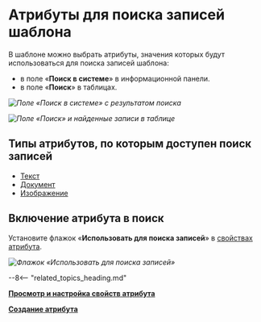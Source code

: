 # Атрибуты для поиска записей шаблона

В шаблоне можно выбрать атрибуты, значения которых будут использоваться для поиска записей шаблона:

* в поле «**Поиск в системе**» в информационной панели.
* в поле «**Поиск**» в таблицах.

*![Поле «Поиск в системе» с результатом поиска](searcheable_attribute_global_search.png)*

*![Поле «Поиск» и найденные записи в таблице ](searcheable_attribute_table_search.png)*

## Типы атрибутов, по которым доступен поиск записей

* [Текст](attribute_text.md)
* [Документ](attribute_document.md)
* [Изображение](attribute_image.md)

## Включение атрибута в поиск

Установите флажок «**Использовать для поиска записей**» в [свойствах атрибута](attribute_setup.md).

*![Флажок «Использовать для поиска записей»](searcheable_attribute.png)*

--8<-- "related_topics_heading.md"

**[Просмотр и настройка свойств атрибута](attribute_setup.md)**

**[Создание атрибута](attribute_creation.md)**
